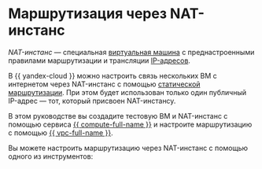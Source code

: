 # Маршрутизация через NAT-инстанс


_NAT-инстанс_ — специальная [виртуальная машина](../../compute/concepts/vm.md) с преднастроенными правилами маршрутизации и трансляции [IP-адресов](../../vpc/concepts/address.md).

В {{ yandex-cloud }} можно настроить связь нескольких ВМ с интернетом через NAT-инстанс с помощью [статической маршрутизации](../../vpc/concepts/routing.md). При этом будет использован только один публичный IP-адрес — тот, который присвоен NAT-инстансу.

В этом руководстве вы создадите тестовую ВМ и NAT-инстанс с помощью сервиса [{{ compute-full-name }}](../../compute/) и настроите маршрутизацию с помощью [{{ vpc-full-name }}](../../vpc/).

Вы можете настроить маршрутизацию через NAT-инстанс с помощью одного из инструментов: